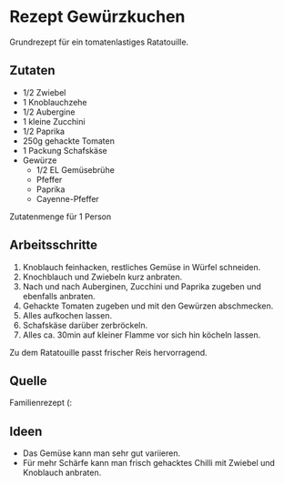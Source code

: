 # Rezept Gewürzkuchen

Grundrezept für ein tomatenlastiges Ratatouille.

## Zutaten

- 1/2 Zwiebel
- 1 Knoblauchzehe
- 1/2 Aubergine
- 1 kleine Zucchini
- 1/2 Paprika
- 250g gehackte Tomaten
- 1 Packung Schafskäse
- Gewürze
  - 1/2 EL Gemüsebrühe
  - Pfeffer
  - Paprika
  - Cayenne-Pfeffer

Zutatenmenge für 1 Person

## Arbeitsschritte

1. Knoblauch feinhacken, restliches Gemüse in Würfel schneiden.
2. Knochblauch und Zwiebeln kurz anbraten.
3. Nach und nach Auberginen, Zucchini und Paprika zugeben und ebenfalls anbraten.
4. Gehackte Tomaten zugeben und mit den Gewürzen abschmecken.
5. Alles aufkochen lassen.
6. Schafskäse darüber zerbröckeln.
7. Alles ca. 30min auf kleiner Flamme vor sich hin köcheln lassen.

Zu dem Ratatouille passt frischer Reis hervorragend.

## Quelle

Familienrezept (:

## Ideen

- Das Gemüse kann man sehr gut variieren.
- Für mehr Schärfe kann man frisch gehacktes Chilli mit Zwiebel und Knoblauch anbraten.
